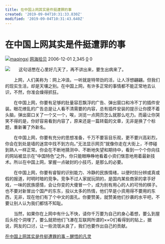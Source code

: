 ```yaml
---
title: 在中国上网其实是件挺遭罪的事
created: '2019-09-04T10:31:33.830Z'
modified: '2019-09-04T10:31:43.640Z'
---
```


# 在中国上网其实是件挺遭罪的事

![](https://secure.gravatar.com/avatar/fd38b459aeee0a92580938cf2596b452?s=96&r=g)[maqingxi](https://www.maqingxi.com/archives/author/maqingxi)  [网海拾贝](https://www.maqingxi.com/topics/collect)  2006\-12\-01  2,345  [](https://www.maqingxi.com/archives/377.html "评论")[0](https://www.maqingxi.com/archives/377.html#respond)  0

![](http://photocdn.sohu.com/20060517/Img243275474.jpg)　　这句话憋在心里好几天了，再不讲出来，要生出病来了。

　　上网，人们美称为：网上冲浪。一听就是特带劲的活，让人浮想翩翩。但我们的现实生活，却是天壤之别。在中国上网，有许多正常的事情都不能正常地去认识，不然，你准会燥得抓狂。

　　在中国上网，你要有足够的肚量容忍飘浮的广告、弹出窗口和冷不丁的插件安装。眼花缭乱的广告总是让人看不清需要的内容，总有插件安装的提示让你摸不着头脑，弹出窗口关了一个又一个，唉，浏览一点网页怎么就那么吃力。而最让你哭笑不得的是，你好容易看到内容了，原来还是一篇转载的文章，无非是换了个标题，重新署了外新名。

　　在中国上网，你要有充分的思想准备，千万不要盲目乐观，更不要兴高彩烈，你会在到处是墙的迷宫中找不到方向。”无法显示网页”就像你走在大街上，不停碰到熟人一样正常。你会在不断地猜测中、不断地失望和期待中，看到一个个你向往的网站被显示在”中国特色”之外，你只能眼睁睁地看着小资们惬意地用着最新技术。所以在中国上网，掌握一点破封的小技巧，是那么的必要。

　　在中国上网，你要有睿智的识别能力、冷静的民族情绪，以便时刻分辨或真或假的报道，时明时暗的竞争。竞争不过人家就玩阴的，是国内某些商家的拿手好戏，一味的民族感情，会让你变的大傻冒一个，成为别有用心的人的可怜的棋子。也不要对新冒出个国产的东东，投以太多的热情，他们早是小资用得不要用的东西，无非，现在他们有了个中文的面孔。你要赞美，就赞美他们抄袭的水平吧，不要让别人认为我们都恬不知耻。

　　当然，如果你在上网中有什么不快，请你千万要为自己的身心着想，要么到屋后头挖个洞埋了，要么就把他们飞瀑在互联网所谓的××O们看得到的贴上，据说，网友的口讨，让一些流氓从良了，我们也要作出自己的贡献。

[在中国上网其实是件挺遭罪的事 – 醒悟的凡灵](https://www.maqingxi.com/archives/377.html)

